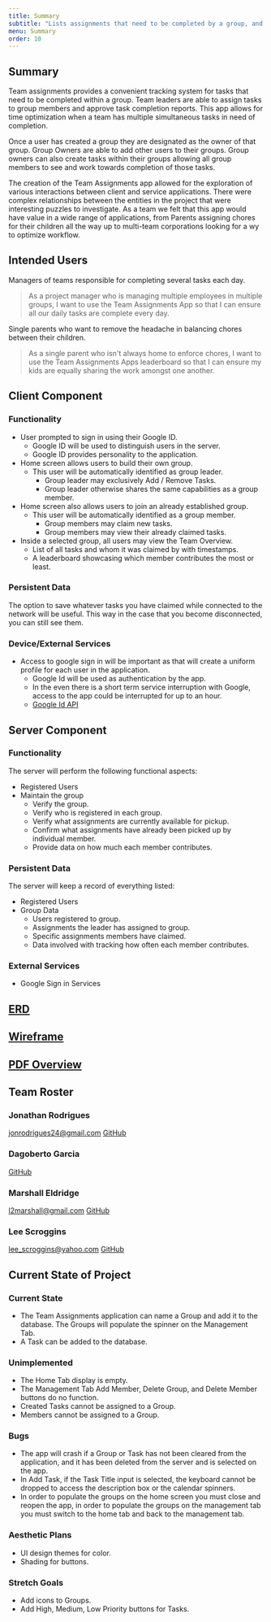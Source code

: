 ```yaml
---
title: Summary
subtitle: "Lists assignments that need to be completed by a group, and allows members to claim them."
menu: Summary
order: 10
---
```


## Summary

Team assignments provides a convenient tracking system for tasks that need to be completed within a group. Team leaders are able to assign tasks to group members and approve task completion reports. This app allows for time optimization when a team has multiple simultaneous tasks in need of completion.

Once a user has created a group they are designated as the owner of that group. Group Owners are able to add other users to their groups. Group owners can also create tasks within their groups allowing all group members to see and work towards completion of those tasks.

The creation of the Team Assignments app allowed for the exploration of various interactions between client and service applications. There were complex relationships between the entities in the project that were interesting puzzles to investigate. As a team we felt that this app would have value in a wide range of applications, from Parents assigning chores for their children all the way up to multi-team corporations looking for a wy to optimize workflow.

## Intended Users
 Managers of teams responsible for completing several tasks each day.
> As a project manager who is managing multiple employees in multiple groups, I want to use the Team Assignments App so that I can ensure all our daily tasks are complete every day.

 Single parents who want to remove the headache in balancing chores between their children. 
> As a single parent who isn't always home to enforce chores, I want to use the Team Assignments Apps leaderboard so that I can ensure my kids are equally sharing the work amongst one another.

## Client Component

### Functionality


* User prompted to sign in using their Google ID.
  * Google ID will be used to distinguish users in the server. 
  * Google ID provides personality to the application. 
* Home screen allows users to build their own group. 
  * This user will be automatically identified as group leader. 
    * Group leader may exclusively Add / Remove Tasks.
    * Group leader otherwise shares the same capabilities as a group member. 
* Home screen also allows users to join an already established group. 
  * This user will be automatically identified as a group member. 
    * Group members may claim new tasks. 
    * Group members may view their already claimed tasks. 
* Inside a selected group, all users may view the Team Overview. 
  * List of all tasks and whom it was claimed by with timestamps. 
  * A leaderboard showcasing which member contributes the most or least.

### Persistent Data

The option to save whatever tasks you have claimed while connected to the network will be useful. This way in the case that you become disconnected, you can still see them. 
    
### Device/External Services

* Access to google sign in will be important as that will create a uniform profile for each user in the application.
  * Google Id will be used as authentication by the app.
  * In the even there is a short term service interruption with Google, access to the app could be interrupted for up to an hour.  
  * [Google Id API](https://developers.google.com/identity/sign-in/web/sign-in)
    
## Server Component

### Functionality

The server will perform the following functional aspects: 
* Registered Users
* Maintain the group
    * Verify the group. 
    * Verify who is registered in each group.
    * Verify what assignments are currently available for pickup. 
    * Confirm what assignments have already been picked up by individual member. 
    * Provide data on how much each member contributes.

### Persistent Data

The server will keep a record of everything listed:
* Registered Users
* Group Data
    * Users registered to group.
    * Assignments the leader has assigned to group.
    * Specific assignments members have claimed.
    * Data involved with tracking how often each member contributes.


### External Services
* Google Sign in Services



## [ERD](erd.md)

## [Wireframe](wireframe.md)

## [PDF Overview](pdf/PDFOverview.pdf)

## Team Roster

### Jonathan Rodrigues
jonrodrigues24@gmail.com
[GitHub](https://jonrodrigues24.github.io/)

### Dagoberto Garcia
[GitHub](https://github.com/wyldus)

### Marshall Eldridge
l2marshall@gmail.com
[GitHub](https://github.com/marshalleldridge)

### Lee Scroggins
lee_scroggins@yahoo.com
[GitHub](https://github.com/lee-scroggins) 

## Current State of Project

### Current State
* The Team Assignments application can name a Group and add it to the database.  The Groups will populate the spinner on the Management Tab.
* A Task can be added to the database.

### Unimplemented
* The Home Tab display is empty.
* The Management Tab Add Member, Delete Group, and Delete Member buttons do no function.
* Created Tasks cannot be assigned to a Group.
* Members cannot be assigned to a Group.

### Bugs
* The app will crash if a Group or Task has not been cleared from the application, and it has been deleted from the server and is selected on the app.
* In Add Task, if the Task Title input is selected, the keyboard cannot be dropped to access the description box or the calendar spinners.
* In order to populate the groups on the home screen you must close and reopen the app, in order to populate the groups on the management tab you must switch to the home tab and back to the management tab. 

### Aesthetic Plans
* UI design themes for color.
* Shading for buttons.

### Stretch Goals
* Add icons to Groups.
* Add High, Medium, Low Priority buttons for Tasks.

